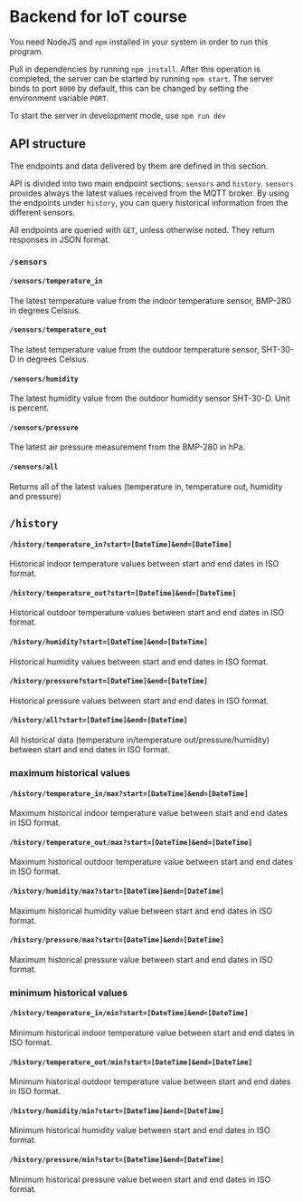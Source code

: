 # Backend for IoT course

You need NodeJS and `npm` installed in your system in order to run this program.

Pull in dependencies by running `npm install`. After this operation is completed, the server can be started by running `npm start`. The server binds to port `8000` by default, this can be changed by setting the environment variable `PORT`.

To start the server in development mode, use `npm run dev`

## API structure

The endpoints and data delivered by them are defined in this section.

API is divided into two main endpoint sections: `sensors` and `history`. `sensors` provides always the latest values received from the MQTT broker. By using the endpoints under `history`, you can query historical information from the different sensors.

All endpoints are queried with `GET`, unless otherwise noted. They return responses in JSON format.

### `/sensors`

#### `/sensors/temperature_in`

The latest temperature value from the indoor temperature sensor, BMP-280 in degrees Celsius.

#### `/sensors/temperature_out`

The latest temperature value from the outdoor temperature sensor, SHT-30-D in degrees Celsius.

#### `/sensors/humidity`

The latest humidity value from the outdoor humidity sensor SHT-30-D. Unit is percent.

#### `/sensors/pressure`

The latest air pressure measurement from the BMP-280 in hPa.

#### `/sensors/all`

Returns all of the latest values (temperature in, temperature out, humidity and pressure)


## `/history`

#### `/history/temperature_in?start=[DateTime]&end=[DateTime]`

Historical indoor temperature values between start and end dates in ISO format.

#### `/history/temperature_out?start=[DateTime]&end=[DateTime]`

Historical outdoor temperature values between start and end dates in ISO format.

#### `/history/humidity?start=[DateTime]&end=[DateTime]`

Historical humidity values between start and end dates in ISO format.

#### `/history/pressure?start=[DateTime]&end=[DateTime]`

Historical pressure values between start and end dates in ISO format.

#### `/history/all?start=[DateTime]&end=[DateTime]`

All historical data (temperature in/temperature out/pressure/humidity) between start and end dates in ISO format.

### maximum historical values

#### `/history/temperature_in/max?start=[DateTime]&end=[DateTime]`

Maximum historical indoor temperature value between start and end dates in ISO format.

#### `/history/temperature_out/max?start=[DateTime]&end=[DateTime]`

Maximum historical outdoor temperature value between start and end dates in ISO format.

#### `/history/humidity/max?start=[DateTime]&end=[DateTime]`

Maximum historical humidity value between start and end dates in ISO format.

#### `/history/pressure/max?start=[DateTime]&end=[DateTime]`

Maximum historical pressure value between start and end dates in ISO format.

### minimum historical values

#### `/history/temperature_in/min?start=[DateTime]&end=[DateTime]`

Minimum historical indoor temperature value between start and end dates in ISO format.

#### `/history/temperature_out/min?start=[DateTime]&end=[DateTime]`

Minimum historical outdoor temperature value between start and end dates in ISO format.

#### `/history/humidity/min?start=[DateTime]&end=[DateTime]`

Minimum historical humidity value between start and end dates in ISO format.

#### `/history/pressure/min?start=[DateTime]&end=[DateTime]`

Minimum historical pressure value between start and end dates in ISO format.
